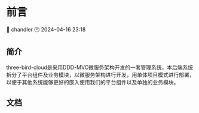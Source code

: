 # 前言

<div class="tagBarBadge">
    <Badge type="info" text="原创" />
    <span>📝 chandler</span>
    <span>🕐 2024-04-16 23:18</span>
</div>

## 简介

three-bird-cloud是采用DDD-MVC微服务架构开发的一套管理系统，本后端系统拆分了平台组件及业务模块，以微服务架构进行开发，用单体项目模式进行部署，
以便于其他系统能够更好的嵌入使用我们的平台组件以及单独的业务模块。

## 文档
